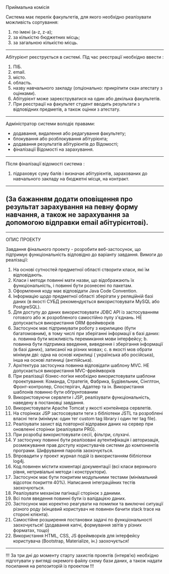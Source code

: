 Приймальна комісія

Система має перелік факультетів, для якого необхідно реалізувати можливість сортування:

1. по імені (a-z, z-a);
2. за кількістю бюджетних місць;
3. за загальною кількістю місць.

----------------------------------------------------
Абітурієнт реєструється в системі. Під час реєстрації необхідно ввести :

1. ПІБ.
2. email.
3. місто.
4. область.
5. назву навчального закладу (опціонально: прикріпити скан атестату з оцінками).
6. Абітурієнт може зареєструватися на один або декілька факультетів.
7. При реєстрації на факультет студент вводить результати з відповідних предметів, а також оцінки з атестату.

----------------------------------------------------
Адміністратор системи володіє правами:

- додавання, видалення або редагування факультету;
- блокування або розблокування абітурієнта;
- додавання результатів абітурієнтів до Відомості;
- фіналізації Відомості на зарахування.

----------------------------------------------------
Після фіналізації відомості система :

1. підраховує суму балів і визначає абітурієнтів, зарахованих до навчального закладу на бюджетні місця, на контракт.

----------------------------------------------------
(За бажанням додати оповіщення про результат зарахування на певну форму навчання, а також не зарахування за допомогою
відправки email абітурієнтові).
----------------------------------------------------
----------------------------------------------------
ОПИС ПРОЕКТУ

Завдання фінального проекту - розробити веб-застосунок, що підтримує функціональність відповідно до варіанту завдання.
Вимоги до реалізації:

1. На основі сутностей предметної області створити класи, які їм відповідають.
2. Класи і методи повинні мати назви, що відображають їх функціональність, і повинні бути рознесені по пакетам.
3. Оформлення коду має відповідати Java Code Convention.
4. Інформацію щодо предметної області зберігати у реляційній базі даних (в якості СУБД рекомендується використовувати
   MySQL або PostgreSQL).
5. Для доступу до даних використовувати JDBC API із застосуванням готового або ж розробленого самостійно пулу з'єднань.
   НЕ допускається використання ORM фреймворків
6. Застосунок має підтримувати роботу з кирилицею (бути багатомовним), в тому числі при зберіганні інформації в базі
   даних:
   a. повинна бути можливість перемикання мови інтерфейсу; b. повинна бути підтримка введення, виведення і зберігання
   інформації (в базі даних), записаної на різних мовах; c. в якості мов обрати мінімум дві: одна на основі кирилиці (
   українська або російська), інша на основі латиниці (англійська).
7. Архітектура застосунка повинна відповідати шаблону MVC. НЕ допускається використання MVC-фреймворків
8. При реалізації бізнес-логіки необхідно використовувати шаблони проектування: Команда, Стратегія, Фабрика,
   Будівельник, Сінглтон, Фронт-контролер, Спостерігач, Адаптер та ін. Використання шаблонів повинно бути обґрунтованим
9. Використовуючи сервлети і JSP, реалізувати функціональність, наведену в постановці завдання.
10. Використовувати Apache Tomcat у якості контейнера сервлетів.
11. На сторінках JSP застосовувати теги з бібліотеки JSTL та розроблені власні теги (мінімум: один тег custom tag
    library і один тег tag file).
12. Реалізувати захист від повторної відправки даних на сервер при оновленні сторінки (реалізувати PRG).
13. При розробці використовувати сесії, фільтри, слухачі.
14. У застосунку повинні бути реалізовані аутентифікація і авторизація, розмежування прав доступу користувачів системи
    до компонентів програми. Шифрування паролів заохочується.
15. Впровадити у проект журнал подій із використанням бібліотеки log4j.
16. Код повинен містити коментарі документації (всі класи верхнього рівня, нетривіальні методи і конструктори).
17. Застосунок має бути покритим модульними тестами (мінімальний відсоток покриття 40%). Написання інтеграційних тестів
    заохочуються.
18. Реалізувати механізм пагінації сторінок з даними.
19. Всі поля введення повинні бути із валідацією даних.
20. Застосунок має коректно реагувати на помилки та виключні ситуації різного роду (кінцевий користувач не повинен
    бачити stack trace на стороні клієнта).
21. Самостійне розширення постановки задачі по функціональності заохочується! (додавання капчі, формування звітів у
    різних форматах, тощо)
22. Використання HTML, CSS, JS фреймворків для інтерфейсу користувача (Bootstrap, Materialize, ін.) заохочується!

----------------------------------------------------
!!! За три дні до моменту старту захистів проектів (інтерв’ю) необхідно підготувати у вигляді окремого файлу схему бази
даних, а також надати посилання на репозиторій із проектом !!!